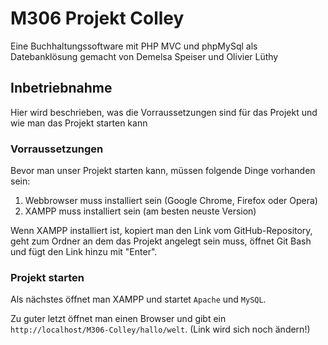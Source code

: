 # M306 Projekt Colley
Eine Buchhaltungssoftware mit PHP MVC und phpMySql als Datebanklösung gemacht von Demelsa Speiser und Olivier Lüthy

## Inbetriebnahme
Hier wird beschrieben, was die Vorraussetzungen sind für das Projekt und wie man das Projekt starten kann

### Vorraussetzungen
Bevor man unser Projekt starten kann, müssen folgende Dinge vorhanden sein:
1. Webbrowser muss installiert sein (Google Chrome, Firefox oder Opera)
2. XAMPP muss installiert sein (am besten neuste Version)

Wenn XAMPP installiert ist, kopiert man den Link vom GitHub-Repository, geht zum Ordner an dem das Projekt angelegt sein muss, öffnet Git Bash und fügt den Link hinzu mit "Enter".

### Projekt starten
Als nächstes öffnet man XAMPP und startet ```Apache``` und ```MySQL```.

Zu guter letzt öffnet man einen Browser und gibt ein ```http://localhost/M306-Colley/hallo/welt```. (Link wird sich noch ändern!)
